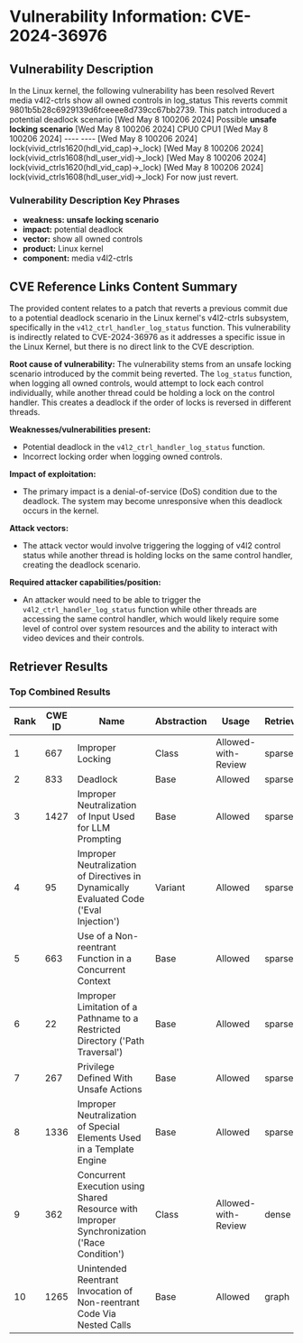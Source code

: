 # Vulnerability Information: CVE-2024-36976

## Vulnerability Description
In the Linux kernel, the following vulnerability has been resolved Revert media v4l2-ctrls show all owned controls in log_status This reverts commit 9801b5b28c6929139d6fceeee8d739cc67bb2739. This patch introduced a potential deadlock scenario [Wed May 8 100206 2024] Possible **unsafe locking scenario** [Wed May 8 100206 2024] CPU0 CPU1 [Wed May 8 100206 2024] ---- ---- [Wed May 8 100206 2024] lock(vivid_ctrls1620(hdl_vid_cap)->_lock) [Wed May 8 100206 2024] lock(vivid_ctrls1608(hdl_user_vid)->_lock) [Wed May 8 100206 2024] lock(vivid_ctrls1620(hdl_vid_cap)->_lock) [Wed May 8 100206 2024] lock(vivid_ctrls1608(hdl_user_vid)->_lock) For now just revert.

### Vulnerability Description Key Phrases
- **weakness:** **unsafe locking scenario**
- **impact:** potential deadlock
- **vector:** show all owned controls
- **product:** Linux kernel
- **component:** media v4l2-ctrls

## CVE Reference Links Content Summary
The provided content relates to a patch that reverts a previous commit due to a potential deadlock scenario in the Linux kernel's v4l2-ctrls subsystem, specifically in the `v4l2_ctrl_handler_log_status` function. This vulnerability is indirectly related to CVE-2024-36976 as it addresses a specific issue in the Linux Kernel, but there is no direct link to the CVE description.

**Root cause of vulnerability:**
The vulnerability stems from an unsafe locking scenario introduced by the commit being reverted. The `log_status` function, when logging all owned controls, would attempt to lock each control individually, while another thread could be holding a lock on the control handler. This creates a deadlock if the order of locks is reversed in different threads.

**Weaknesses/vulnerabilities present:**
- Potential deadlock in the `v4l2_ctrl_handler_log_status` function.
- Incorrect locking order when logging owned controls.

**Impact of exploitation:**
- The primary impact is a denial-of-service (DoS) condition due to the deadlock. The system may become unresponsive when this deadlock occurs in the kernel.

**Attack vectors:**
- The attack vector would involve triggering the logging of v4l2 control status while another thread is holding locks on the same control handler, creating the deadlock scenario.

**Required attacker capabilities/position:**
- An attacker would need to be able to trigger the `v4l2_ctrl_handler_log_status` function while other threads are accessing the same control handler, which would likely require some level of control over system resources and the ability to interact with video devices and their controls.

## Retriever Results

### Top Combined Results

| Rank | CWE ID | Name | Abstraction | Usage  | Retrievers | Individual Scores |
|------|--------|------|-------------|-------|------------|-------------------|
| 1 | 667 | Improper Locking | Class | Allowed-with-Review | sparse | 0.353 |
| 2 | 833 | Deadlock | Base | Allowed | sparse | 0.314 |
| 3 | 1427 | Improper Neutralization of Input Used for LLM Prompting | Base | Allowed | sparse | 0.262 |
| 4 | 95 | Improper Neutralization of Directives in Dynamically Evaluated Code ('Eval Injection') | Variant | Allowed | sparse | 0.259 |
| 5 | 663 | Use of a Non-reentrant Function in a Concurrent Context | Base | Allowed | sparse | 0.257 |
| 6 | 22 | Improper Limitation of a Pathname to a Restricted Directory ('Path Traversal') | Base | Allowed | sparse | 0.252 |
| 7 | 267 | Privilege Defined With Unsafe Actions | Base | Allowed | sparse | 0.246 |
| 8 | 1336 | Improper Neutralization of Special Elements Used in a Template Engine | Base | Allowed | sparse | 0.245 |
| 9 | 362 | Concurrent Execution using Shared Resource with Improper Synchronization ('Race Condition') | Class | Allowed-with-Review | dense | 0.541 |
| 10 | 1265 | Unintended Reentrant Invocation of Non-reentrant Code Via Nested Calls | Base | Allowed | graph | 0.002 |

